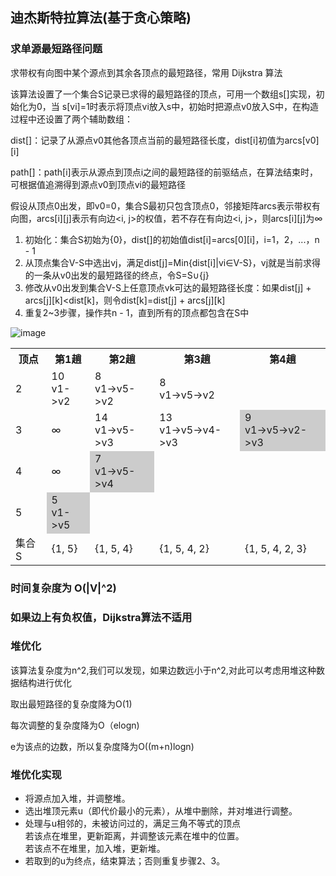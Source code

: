 ## 迪杰斯特拉算法(基于贪心策略)

### 求单源最短路径问题

求带权有向图中某个源点到其余各顶点的最短路径，常用 Dijkstra 算法

该算法设置了一个集合S记录已求得的最短路径的顶点，可用一个数组s[]实现，初始化为0，当
s[vi]=1时表示将顶点vi放入s中，初始时把源点v0放入S中，在构造过程中还设置了两个辅助数组：

dist[]：记录了从源点v0其他各顶点当前的最短路径长度，dist[i]初值为arcs[v0][i]

path[]：path[i]表示从源点到顶点i之间的最短路径的前驱结点，在算法结束时，可根据值追溯得到源点v0到顶点vi的最短路径

假设从顶点0出发，即v0=0，集合S最初只包含顶点0，邻接矩阵arcs表示带权有向图，arcs[i][j]表示有向边<i, j>的权值，若不存在有向边<i, j>，则arcs[i][j]为∞

1. 初始化：集合S初始为{0}，dist[]的初始值dist[i]=arcs[0][i]，i=1，2，...，n - 1
2. 从顶点集合V-S中选出vj，满足dist[j]=Min{dist[i]|vi∈V-S}，vj就是当前求得的一条从v0出发的最短路径的终点，令S=S∪{j}
3. 修改从v0出发到集合V-S上任意顶点vk可达的最短路径长度：如果dist[j] + arcs[j][k]<dist[k]，则令dist[k]=dist[j] + arcs[j][k]
4. 重复2~3步骤，操作共n - 1，直到所有的顶点都包含在S中

![image](https://github.com/YC-L/Postgraduate-examination/blob/DataStructure/imgs/Dijkstra.png)

<table style="border-collapse: collapse;">
	<tr>
		<th>顶点</th>
		<th>第1趟</th>
		<th>第2趟</th>
		<th>第3趟</th>
		<th>第4趟</th>
	</tr>	
	<tr>
		<td>2</td>
		<td>10 </br> v1->v2</td>
		<td>8 </br> v1->v5->v2</td>
		<td>8 </br> v1->v5->v2</td>
		<td></td>
	</tr>	
	<tr>
		<td>3</td>
		<td>∞</td>
		<td>14 </br> v1->v5->v3</td>
		<td>13 </br> v1->v5->v4->v3</td>
		<td style="background-color: #ccc;">9 </br> v1->v5->v2->v3</td>
	</tr>	
	<tr>
		<td>4</td>
		<td>∞</td>
		<td style="background-color: #ccc;">7 </br> v1->v5->v4</td>
		<td></td>
		<td></td>		
	</tr>	
	<tr>
		<td>5</td>
		<td style="background-color: #ccc;">5 </br> v1->v5</td>
		<td></td>
		<td></td>
		<td></td>
	</tr>	
	<tr>
		<td>集合S</td>
		<td>{1, 5}</td>
		<td>{1, 5, 4}</td>
		<td>{1, 5, 4, 2}</td>
		<td>{1, 5, 4, 2, 3}</td>
	</tr>	
</table>

### 时间复杂度为 O(|V|^2)

### 如果边上有负权值，Dijkstra算法不适用

### 堆优化

该算法复杂度为n^2,我们可以发现，如果边数远小于n^2,对此可以考虑用堆这种数据结构进行优化

取出最短路径的复杂度降为O(1)

每次调整的复杂度降为O（elogn)

e为该点的边数，所以复杂度降为O((m+n)logn)

### 堆优化实现

- 将源点加入堆，并调整堆。
- 选出堆顶元素u（即代价最小的元素），从堆中删除，并对堆进行调整。
- 处理与u相邻的，未被访问过的，满足三角不等式的顶点
</br>若该点在堆里，更新距离，并调整该元素在堆中的位置。
</br>若该点不在堆里，加入堆，更新堆。
- 若取到的u为终点，结束算法；否则重复步骤2、3。
